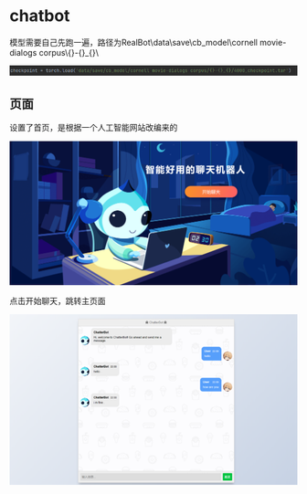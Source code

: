 # chatbot

模型需要自己先跑一遍，路径为RealBot\data\save\cb_model\cornell movie-dialogs corpus\\{}-{}_{}\

![p1](p1.png)

## 页面

设置了首页，是根据一个人工智能网站改编来的

![p2](p2.png)

点击开始聊天，跳转主页面

![p3](p3.png)

